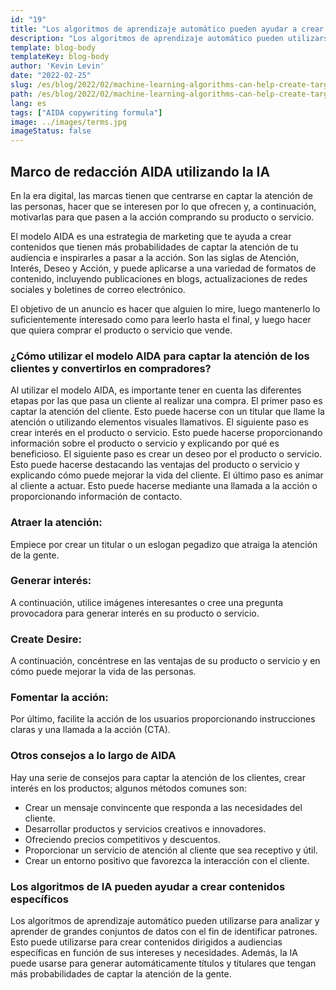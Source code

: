 ```yaml
---
id: "19"
title: "Los algoritmos de aprendizaje automático pueden ayudar a crear contenidos específicos"
description: "Los algoritmos de aprendizaje automático pueden utilizarse para analizar y aprender de grandes conjuntos de datos con el fin de identificar patrones. Esto puede utilizarse para crear contenidos dirigidos a audiencias específicas en función de sus intereses. Al utilizar el aprendizaje automático, las empresas pueden crear contenidos que sean más relevantes para sus clientes y que ayuden a aumentar las ventas."
template: blog-body
templateKey: blog-body
author: 'Kevin Levin'
date: "2022-02-25"
slug: /es/blog/2022/02/machine-learning-algorithms-can-help-create-targeted-content
path: /es/blog/2022/02/machine-learning-algorithms-can-help-create-targeted-content
lang: es
tags: ["AIDA copywriting formula"]
image: ../images/terms.jpg
imageStatus: false
---
```

## Marco de redacción AIDA utilizando la IA

En la era digital, las marcas tienen que centrarse en captar la atención de las personas, hacer que se interesen por lo que ofrecen y, a continuación, motivarlas para que pasen a la acción comprando su producto o servicio.

El modelo AIDA es una estrategia de marketing que te ayuda a crear contenidos que tienen más probabilidades de captar la atención de tu audiencia e inspirarles a pasar a la acción. Son las siglas de Atención, Interés, Deseo y Acción, y puede aplicarse a una variedad de formatos de contenido, incluyendo publicaciones en blogs, actualizaciones de redes sociales y boletines de correo electrónico.

El objetivo de un anuncio es hacer que alguien lo mire, luego mantenerlo lo suficientemente interesado como para leerlo hasta el final, y luego hacer que quiera comprar el producto o servicio que vende.



### ¿Cómo utilizar el modelo AIDA para captar la atención de los clientes y convertirlos en compradores?

Al utilizar el modelo AIDA, es importante tener en cuenta las diferentes etapas por las que pasa un cliente al realizar una compra. El primer paso es captar la atención del cliente. Esto puede hacerse con un titular que llame la atención o utilizando elementos visuales llamativos. El siguiente paso es crear interés en el producto o servicio. Esto puede hacerse proporcionando información sobre el producto o servicio y explicando por qué es beneficioso. El siguiente paso es crear un deseo por el producto o servicio. Esto puede hacerse destacando las ventajas del producto o servicio y explicando cómo puede mejorar la vida del cliente. El último paso es animar al cliente a actuar. Esto puede hacerse mediante una llamada a la acción o proporcionando información de contacto.




### Atraer la atención:

Empiece por crear un titular o un eslogan pegadizo que atraiga la atención de la gente.


### Generar interés:

A continuación, utilice imágenes interesantes o cree una pregunta provocadora para generar interés en su producto o servicio.


### Create Desire:

A continuación, concéntrese en las ventajas de su producto o servicio y en cómo puede mejorar la vida de las personas.

### Fomentar la acción:


Por último, facilite la acción de los usuarios proporcionando instrucciones claras y una llamada a la acción (CTA).



### Otros consejos a lo largo de AIDA

Hay una serie de consejos para captar la atención de los clientes, crear interés en los productos; algunos métodos comunes son:

- Crear un mensaje convincente que responda a las necesidades del cliente.
- Desarrollar productos y servicios creativos e innovadores.
- Ofreciendo precios competitivos y descuentos.
- Proporcionar un servicio de atención al cliente que sea receptivo y útil.
- Crear un entorno positivo que favorezca la interacción con el cliente.



### Los algoritmos de IA pueden ayudar a crear contenidos específicos
Los algoritmos de aprendizaje automático pueden utilizarse para analizar y aprender de grandes conjuntos de datos con el fin de identificar patrones. Esto puede utilizarse para crear contenidos dirigidos a audiencias específicas en función de sus intereses y necesidades. Además, la IA puede usarse para generar automáticamente títulos y titulares que tengan más probabilidades de captar la atención de la gente.
